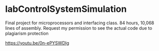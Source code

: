 # labControlSystemSimulation
Final project for microprocessors and interfacing class. 84 hours, 10,068 lines of assembly. Request my permission to see the actual code due to plagiarism protection

https://youtu.be/0n-ePYSWDlg
